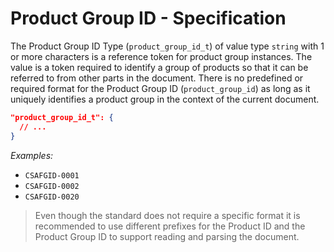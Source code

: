 # Product Group ID - Specification

The Product Group ID Type (`product_group_id_t`) of value type `string` with 1
or more characters is a reference token for product group instances. The value
is a token required to identify a group of products so that it can be referred
to from other parts in the document. There is no predefined or required format
for the Product Group ID (`product_group_id`) as long as it uniquely identifies
a product group in the context of the current document.

```json
"product_group_id_t": {
  // ...
}
```

*Examples:*

* `CSAFGID-0001`
* `CSAFGID-0002`
* `CSAFGID-0020`

> Even though the standard does not require a specific format it is recommended
> to use different prefixes for the Product ID and the Product Group ID to
> support reading and parsing the document.
